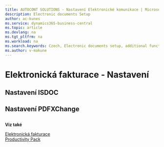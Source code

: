 ```yaml
---
title: AUTOCONT SOLUTIONS - Nastavení Elektronické komunikace | Microsoft Docs
description: Electronic documents Setup
author: ac-kunes
ms.service: dynamics365-business-central
ms.topic: article
ms.devlang: na
ms.tgt_pltfrm: na
ms.workload: na
ms.search.keywords: Czech, Electronic documents setup, additional functions
ms.author: v-makune
---
```

# Elektronická fakturace - Nastavení

## Nastavení ISDOC
## Nastavení PDFXChange

## 

**Viz také**

[Elektronická fakturace](ac-elektronic-dokuments.md)  
[Productivity Pack](ac-productivity-pack.md)
